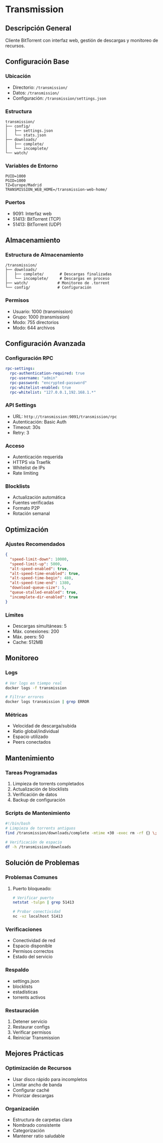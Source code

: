# Transmission

## Descripción General

Cliente BitTorrent con interfaz web, gestión de descargas y monitoreo de recursos.

## Configuración Base

### Ubicación

- Directorio: `/transmission/`
- Datos: `/transmission/`
- Configuración: `/transmission/settings.json`

### Estructura

```plaintext
transmission/
├── config/
│   ├── settings.json
│   └── stats.json
├── downloads/
│   ├── complete/
│   └── incomplete/
└── watch/
```

### Variables de Entorno

```plaintext
PUID=1000
PGID=1000
TZ=Europe/Madrid
TRANSMISSION_WEB_HOME=/transmission-web-home/
```

### Puertos

- 9091: Interfaz web
- 51413: BitTorrent (TCP)
- 51413: BitTorrent (UDP)

## Almacenamiento

### Estructura de Almacenamiento

```plaintext
/transmission/
├── downloads/
│   ├── complete/       # Descargas finalizadas
│   └── incomplete/     # Descargas en proceso
├── watch/             # Monitoreo de .torrent
└── config/            # Configuración
```

### Permisos

- Usuario: 1000 (transmission)
- Grupo: 1000 (transmission)
- Modo: 755 directorios
- Modo: 644 archivos

## Configuración Avanzada

### Configuración RPC

```yaml
rpc-settings:
  rpc-authentication-required: true
  rpc-username: "admin"
  rpc-password: "encrypted-password"
  rpc-whitelist-enabled: true
  rpc-whitelist: "127.0.0.1,192.168.1.*"
```

### API Settings

- URL: `http://transmission:9091/transmission/rpc`
- Autenticación: Basic Auth
- Timeout: 30s
- Retry: 3

### Acceso

- Autenticación requerida
- HTTPS vía Traefik
- Whitelist de IPs
- Rate limiting

### Blocklists

- Actualización automática
- Fuentes verificadas
- Formato P2P
- Rotación semanal

## Optimización

### Ajustes Recomendados

```json
{
  "speed-limit-down": 10000,
  "speed-limit-up": 5000,
  "alt-speed-enabled": true,
  "alt-speed-time-enabled": true,
  "alt-speed-time-begin": 480,
  "alt-speed-time-end": 1380,
  "download-queue-size": 5,
  "queue-stalled-enabled": true,
  "incomplete-dir-enabled": true
}
```

### Límites

- Descargas simultáneas: 5
- Máx. conexiones: 200
- Máx. peers: 50
- Cache: 512MB

## Monitoreo

### Logs

```bash
# Ver logs en tiempo real
docker logs -f transmission

# Filtrar errores
docker logs transmission | grep ERROR
```

### Métricas

- Velocidad de descarga/subida
- Ratio global/individual
- Espacio utilizado
- Peers conectados

## Mantenimiento

### Tareas Programadas

1. Limpieza de torrents completados
2. Actualización de blocklists
3. Verificación de datos
4. Backup de configuración

### Scripts de Mantenimiento

```bash
#!/bin/bash
# Limpieza de torrents antiguos
find /transmission/downloads/complete -mtime +30 -exec rm -rf {} \;

# Verificación de espacio
df -h /transmission/downloads
```

## Solución de Problemas

### Problemas Comunes

1. Puerto bloqueado:

   ```bash
   # Verificar puerto
   netstat -tulpn | grep 51413
   
   # Probar conectividad
   nc -vz localhost 51413
   ```

### Verificaciones

- Conectividad de red
- Espacio disponible
- Permisos correctos
- Estado del servicio

### Respaldo

- settings.json
- blocklists
- estadísticas
- torrents activos

### Restauración

1. Detener servicio
2. Restaurar configs
3. Verificar permisos
4. Reiniciar Transmission

## Mejores Prácticas

### Optimización de Recursos

- Usar disco rápido para incompletos
- Limitar ancho de banda
- Configurar caché
- Priorizar descargas

### Organización

- Estructura de carpetas clara
- Nombrado consistente
- Categorización
- Mantener ratio saludable
